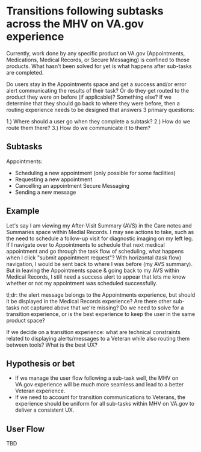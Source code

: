 # Transitions following subtasks across the MHV on VA.gov experience
Currently, work done by any specific product on VA.gov (Appointments, Medications, Medical Records, or Secure Messaging) is confined to those products. What hasn't been solved for yet is what happens after sub-tasks are completed.

Do users stay in the Appointments space and get a success and/or error alert communicating the results of their task? Or do they get routed to the product they were on before (if applicable)? Something else? If we determine that they should go back to where they were before, then a routing experience needs to be designed that answers 3 primary questions:

1.) Where should a user go when they complete a subtask?
2.) How do we route them there?
3.) How do we communicate it to them?


## Subtasks
Appointments:
* Scheduling a new appointment (only possible for some facilities)
* Requesting a new appointment
* Cancelling an appointment
Secure Messaging
* Sending a new message

## Example
Let's say I am viewing my After-Visit Summary (AVS) in the Care notes and Summaries space within Medial Records. I may see actions to take, such as the need to schedule a follow-up visit for diagnostic imaging on my left leg. If I navigate over to Appointments to schedule that next medical appointment and go through the task flow of scheduling, what happens when I click "submit appointment request"? With horizontal (task flow) navigation, I would be sent back to where I was before (my AVS summary). But in leaving the Appointments space & going back to my AVS within Medical Records, I still need a success alert to appear that lets me know whether or not my appointment was scheduled successfully.

tl;dr: the alert message belongs to the Appointments experience, but should it be displayed in the Medical Records experience? Are there other sub-tasks not captured above that we're missing? Do we need to solve for a transition experience, or is the best experience to keep the user in the same product space?

If we decide on a transition experience: what are technical constraints related to displaying alerts/messages to a Veteran while also routing them between tools? What is the best UX?

## Hypothesis or bet

* If we manage the user flow following a sub-task well, the MHV on VA.gov experience will be much more seamless and lead to a better Veteran experience.
* If we need to account for transition communications to Veterans, the experience should be uniform for all sub-tasks within MHV on VA.gov to deliver a consistent UX.

## User Flow
TBD
